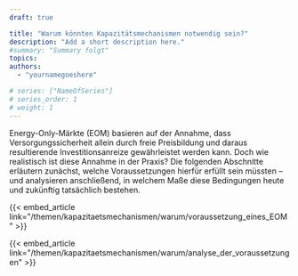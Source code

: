 ```yaml
---
draft: true

title: "Warum könnten Kapazitätsmechanismen notwendig sein?"
description: "Add a short description here."
#summary: "Summary folgt"
topics: 
authors:
  - "yournamegoeshere"

# series: ["NameOfSeries"]
# series_order: 1
# weight: 1
---
```


Energy-Only-Märkte (EOM) basieren auf der Annahme, dass Versorgungssicherheit allein durch freie Preisbildung und daraus resultierende Investitionsanreize gewährleistet werden kann. Doch wie realistisch ist diese Annahme in der Praxis? Die folgenden Abschnitte erläutern zunächst, welche Voraussetzungen hierfür erfüllt sein müssten – und analysieren anschließend, in welchem Maße diese Bedingungen heute und zukünftig tatsächlich bestehen.

<!-- more -->

{{< embed_article link="/themen/kapazitaetsmechanismen/warum/voraussetzung_eines_EOM" >}}
<div class="h-8"></div>
{{< embed_article link="/themen/kapazitaetsmechanismen/warum/analyse_der_voraussetzungen" >}}


